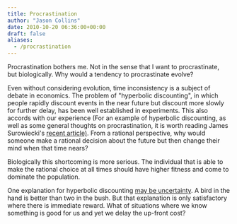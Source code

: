 ```yaml
---
title: Procrastination
author: "Jason Collins"
date: 2010-10-20 06:36:00+00:00
draft: false
aliases:
  - /procrastination
---
```


Procrastination bothers me. Not in the sense that I want to procrastinate, but biologically. Why would a tendency to procrastinate evolve?

Even without considering evolution, time inconsistency is a subject of debate in economics. The problem of "hyperbolic discounting", in which people rapidly discount events in the near future but discount more slowly for further delay, has been well established in experiments. This also accords with our experience (For an example of hyperbolic discounting, as well as some general thoughts on procrastination, it is worth reading James Surowiecki's [recent article)](http://www.newyorker.com/arts/critics/books/2010/10/11/101011crbo_books_surowiecki?currentPage=all). From a rational perspective, why would someone make a rational decision about the future but then change their mind when that time nears?

Biologically this shortcoming is more serious. The individual that is able to make the rational choice at all times should have higher fitness and come to dominate the population.

One explanation for hyperbolic discounting [may be uncertainty](https://www.jasoncollins.blog/evolution-and-irrationality/). A bird in the hand is better than two in the bush. But that explanation is only satisfactory where there is immediate reward. What of situations where we know something is good for us and yet we delay the up-front cost?
